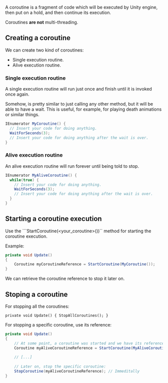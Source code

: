 A coroutine is a fragment of code which will be executed by Unity engine, then put on a hold, and then continue its execution.

Coroutines **are not** multi-threading.

## Creating a coroutine

We can create two kind of coroutines:

- Single execution routine.
- Alive execution routine.

### Single execution routine

A single execution routine will run just once and finish until it is invoked once again. 

Somehow, is pretty similar to just calling any other method, but it will be able to have a wait. 
This is useful, for example, for playing death animations or similar things.

```C#
IEnumerator MyCoroutine() {
  // Insert your code for doing anything.
  WaitForSeconds(3);
  // Insert your code for doing anything after the wait is over.
}
```

### Alive execution routine

An alive execution routine will run forever until being told to stop.

```C#
IEnumerator MyAliveCoroutine() {
  while(true) {
    // Insert your code for doing anything.
    WaitForSeconds(3);
    // Insert your code for doing anything after the wait is over.
  }
}
```

## Starting a coroutine execution

Use the ```StartCoroutine(<your_coroutine>())`` method for starting the coroutine execution.

Example:

```C#
private void Update()
{
    Coroutine myCoroutineReference = StartCoroutine(MyCoroutine());
}
```

We can retrieve the coroutine reference to stop it later on.

## Stoping a coroutine

For stopping all the coroutines:

``
private void Update()
{
    StopAllCoroutines();
}
``

For stopping a specific coroutine, use its reference:

```C#
private void Update()
{
    // At some point, a coroutine was started and we have its reference
    Coroutine myAliveCoroutineReference = StartCoroutine(MyAliveCoroutine());
    
    // [...]
    
    // Later on, stop the specific coroutine:
    StopCoroutine(myAliveCoroutineReference); // Immeditally
}
```

